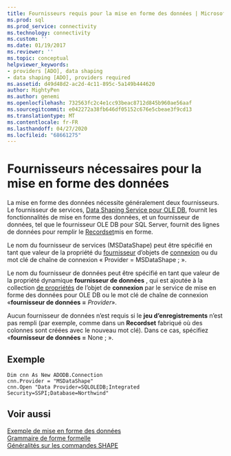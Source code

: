 ```yaml
---
title: Fournisseurs requis pour la mise en forme des données | Microsoft Docs
ms.prod: sql
ms.prod_service: connectivity
ms.technology: connectivity
ms.custom: ''
ms.date: 01/19/2017
ms.reviewer: ''
ms.topic: conceptual
helpviewer_keywords:
- providers [ADO], data shaping
- data shaping [ADO], providers required
ms.assetid: d49d48d2-ac2d-4c11-895c-5a149b444620
author: MightyPen
ms.author: genemi
ms.openlocfilehash: 732563fc2c4e1cc93beac8712d845b960ae56aaf
ms.sourcegitcommit: e042272a38fb646df05152c676e5cbeae3f9cd13
ms.translationtype: MT
ms.contentlocale: fr-FR
ms.lasthandoff: 04/27/2020
ms.locfileid: "68661275"
---
```

# <a name="required-providers-for-data-shaping"></a>Fournisseurs nécessaires pour la mise en forme des données
La mise en forme des données nécessite généralement deux fournisseurs. Le fournisseur de services, [Data Shaping Service pour OLE DB](../../../ado/guide/appendixes/microsoft-data-shaping-service-for-ole-db-ado-service-provider.md), fournit les fonctionnalités de mise en forme des données, et un fournisseur de données, tel que le fournisseur OLE DB pour SQL Server, fournit des lignes de données pour remplir le [Recordset](../../../ado/reference/ado-api/recordset-object-ado.md)mis en forme.  
  
 Le nom du fournisseur de services (MSDataShape) peut être spécifié en tant que valeur de la propriété du [fournisseur](../../../ado/reference/ado-api/provider-property-ado.md) d’objets de [connexion](../../../ado/reference/ado-api/connection-object-ado.md) ou du mot clé de chaîne de connexion « Provider = MSDataShape ; ».  
  
 Le nom du fournisseur de données peut être spécifié en tant que valeur de la propriété dynamique **fournisseur de données** , qui est ajoutée à la collection [de propriétés](../../../ado/reference/ado-api/properties-collection-ado.md) de l’objet de **connexion** par le service de mise en forme des données pour OLE DB ou le mot clé de chaîne de connexion «**fournisseur de données =** _Provider_».  
  
 Aucun fournisseur de données n’est requis si le **jeu d’enregistrements** n’est pas rempli (par exemple, comme dans un **Recordset** fabriqué où des colonnes sont créées avec le nouveau mot clé). Dans ce cas, spécifiez «**fournisseur de données =** None ; ».  
  
## <a name="example"></a>Exemple  
  
```  
Dim cnn As New ADODB.Connection  
cnn.Provider = "MSDataShape"  
cnn.Open "Data Provider=SQLOLEDB;Integrated Security=SSPI;Database=Northwind"  
```  
  
## <a name="see-also"></a>Voir aussi  
 [Exemple de mise en forme des données](../../../ado/guide/data/data-shaping-example.md)   
 [Grammaire de forme formelle](../../../ado/guide/data/formal-shape-grammar.md)   
 [Généralités sur les commandes SHAPE](../../../ado/guide/data/shape-commands-in-general.md)
